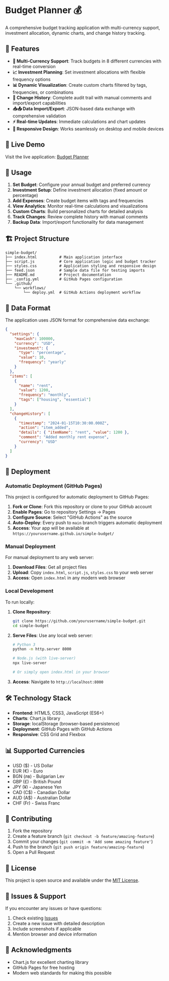 # Budget Planner 💰

A comprehensive budget tracking application with multi-currency support, investment allocation, dynamic charts, and change history tracking.

## 🌟 Features

- **💱 Multi-Currency Support**: Track budgets in 8 different currencies with real-time conversion
- **📈 Investment Planning**: Set investment allocations with flexible frequency options
- **📊 Dynamic Visualization**: Create custom charts filtered by tags, frequencies, or combinations
- **📝 Change History**: Complete audit trail with manual comments and import/export capabilities
- **📥📤 Data Import/Export**: JSON-based data exchange with comprehensive validation
- **⚡ Real-time Updates**: Immediate calculations and chart updates
- **📱 Responsive Design**: Works seamlessly on desktop and mobile devices

## 🚀 Live Demo

Visit the live application: [Budget Planner](https://bbogdanov.github.io/simple-budget/)

## 🎯 Usage

1. **Set Budget**: Configure your annual budget and preferred currency
2. **Investment Setup**: Define investment allocation (fixed amount or percentage)
3. **Add Expenses**: Create budget items with tags and frequencies
4. **View Analytics**: Monitor real-time calculations and visualizations
5. **Custom Charts**: Build personalized charts for detailed analysis
6. **Track Changes**: Review complete history with manual comments
7. **Backup Data**: Import/export functionality for data management

## 🏗️ Project Structure

```
simple-budget/
├── index.html          # Main application interface
├── script.js           # Core application logic and budget tracker
├── styles.css          # Application styling and responsive design
├── feed.json           # Sample data file for testing imports
├── README.md           # Project documentation
├── _config.yml         # GitHub Pages configuration
└── .github/
    └── workflows/
        └── deploy.yml  # GitHub Actions deployment workflow
```

## 💾 Data Format

The application uses JSON format for comprehensive data exchange:

```json
{
  "settings": {
    "maxCash": 100000,
    "currency": "USD",
    "investment": {
      "type": "percentage",
      "value": 10,
      "frequency": "yearly"
    }
  },
  "items": [
    {
      "name": "rent",
      "value": 1200,
      "frequency": "monthly",
      "tags": ["housing", "essential"]
    }
  ],
  "changeHistory": [
    {
      "timestamp": "2024-01-15T10:30:00.000Z",
      "action": "item_added",
      "details": { "itemName": "rent", "value": 1200 },
      "comment": "Added monthly rent expense",
      "currency": "USD"
    }
  ]
}
```

## 🚀 Deployment

### Automatic Deployment (GitHub Pages)

This project is configured for automatic deployment to GitHub Pages:

1. **Fork or Clone**: Fork this repository or clone to your GitHub account
2. **Enable Pages**: Go to repository Settings → Pages
3. **Configure Source**: Select "GitHub Actions" as the source
4. **Auto-Deploy**: Every push to `main` branch triggers automatic deployment
5. **Access**: Your app will be available at `https://yourusername.github.io/simple-budget/`

### Manual Deployment

For manual deployment to any web server:

1. **Download Files**: Get all project files
2. **Upload**: Copy `index.html`, `script.js`, `styles.css` to your web server
3. **Access**: Open `index.html` in any modern web browser

### Local Development

To run locally:

1. **Clone Repository**:
   ```bash
   git clone https://github.com/yourusername/simple-budget.git
   cd simple-budget
   ```

2. **Serve Files**: Use any local web server:
   ```bash
   # Python 3
   python -m http.server 8000
   
   # Node.js (with live-server)
   npx live-server
   
   # Or simply open index.html in your browser
   ```

3. **Access**: Navigate to `http://localhost:8000`

## 🛠️ Technology Stack

- **Frontend**: HTML5, CSS3, JavaScript (ES6+)
- **Charts**: Chart.js library
- **Storage**: localStorage (browser-based persistence)
- **Deployment**: GitHub Pages with GitHub Actions
- **Responsive**: CSS Grid and Flexbox

## 📊 Supported Currencies

- USD ($) - US Dollar
- EUR (€) - Euro
- BGN (лв) - Bulgarian Lev
- GBP (£) - British Pound
- JPY (¥) - Japanese Yen
- CAD (C$) - Canadian Dollar
- AUD (A$) - Australian Dollar
- CHF (Fr) - Swiss Franc

## 🤝 Contributing

1. Fork the repository
2. Create a feature branch (`git checkout -b feature/amazing-feature`)
3. Commit your changes (`git commit -m 'Add some amazing feature'`)
4. Push to the branch (`git push origin feature/amazing-feature`)
5. Open a Pull Request

## 📄 License

This project is open source and available under the [MIT License](LICENSE).

## 🐛 Issues & Support

If you encounter any issues or have questions:

1. Check existing [Issues](https://github.com/bbogdanov/simple-budget/issues)
2. Create a new issue with detailed description
3. Include screenshots if applicable
4. Mention browser and device information

## 🎉 Acknowledgments

- Chart.js for excellent charting library
- GitHub Pages for free hosting
- Modern web standards for making this possible